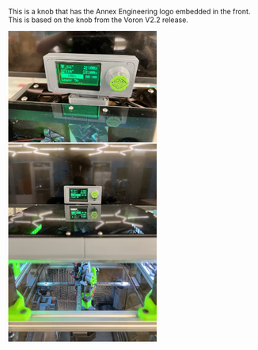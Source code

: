 This is a knob that has the Annex Engineering logo embedded in the front. This is based on the knob from the Voron V2.2 release. 

<img src="Images/knob1.jpg" width="300">
<img src="Images/knob2.jpg" width="300">